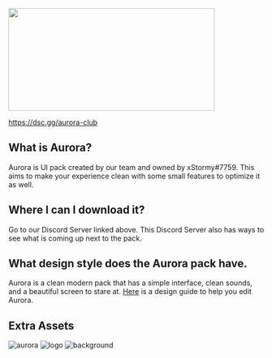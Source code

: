 <img src="https://user-images.githubusercontent.com/82107846/225740795-5a076512-ce3b-4c02-8612-351781ce6306.png" width="406" height="203"></img>

https://dsc.gg/aurora-club

## What is Aurora?
Aurora is UI pack created by our team and owned by xStormy#7759. This aims to make your experience clean with some small features to optimize it as well.

## Where I can I download it?
Go to our Discord Server linked above. This Discord Server also has ways to see what is coming up next to the pack.

## What design style does the Aurora pack have.
Aurora is a clean modern pack that has a simple interface, clean sounds, and a beautiful screen to stare at. [Here](https://github.com/aurora-club/aurora/blob/main/DESIGN.md) is a design guide to help you edit Aurora.

## Extra Assets
![aurora](https://user-images.githubusercontent.com/82107846/225742347-d261f258-0d28-46ee-a7dd-26aeebc22755.png)
![logo](https://user-images.githubusercontent.com/82107846/225742349-7204285b-bc62-4a7e-8554-737bc0248a1e.png)
![background](https://user-images.githubusercontent.com/82107846/225743466-208075ef-45e2-4090-967c-9b35aab7c9ad.png)

